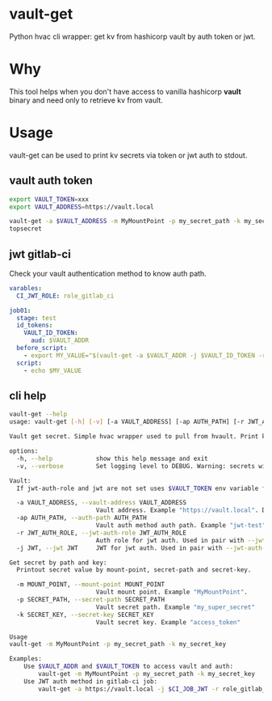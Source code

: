 # vault-get
Python hvac cli wrapper: get kv from hashicorp vault by auth token or jwt. 

# Why
This tool helps when you don't have access to vanilla hashicorp **vault** binary and need only to retrieve kv from vault.

# Usage

vault-get can be used to print kv secrets via token or jwt auth to stdout.

## vault auth token

```bash
export VAULT_TOKEN=xxx
export VAULT_ADDRESS=https://vault.local

vault-get -a $VAULT_ADDRESS -m MyMountPoint -p my_secret_path -k my_secret_key
topsecret
```

## jwt gitlab-ci
Check your vault authentication method to know auth path.

```yaml
varables:
  CI_JWT_ROLE: role_gitlab_ci

job01:
  stage: test
  id_tokens:
    VAULT_ID_TOKEN:
      aud: $VAULT_ADDR
  before_script:
    - export MY_VALUE="$(vault-get -a $VAULT_ADDR -j $VAULT_ID_TOKEN -r $CI_JWT_ROLE -m MyMountPoint -p my_secret_path -k my_secret_key)"
  script:
    - echo $MY_VALUE

```


## cli help

```bash
vault-get --help
usage: vault-get [-h] [-v] [-a VAULT_ADDRESS] [-ap AUTH_PATH] [-r JWT_AUTH_ROLE] [-j JWT] -m MOUNT_POINT -p SECRET_PATH -k SECRET_KEY

Vault get secret. Simple hvac wrapper used to pull from hvault. Print kv-secret from vault to stdout.

options:
  -h, --help            show this help message and exit
  -v, --verbose         Set logging level to DEBUG. Warning: secrets will be revealed.

Vault:
  If jwt-auth-role and jwt are not set uses $VAULT_TOKEN env variable for auth.

  -a VAULT_ADDRESS, --vault-address VAULT_ADDRESS
                        Vault address. Example "https://vault.local". Default="https://127.0.0.1"
  -ap AUTH_PATH, --auth-path AUTH_PATH
                        Vault auth method auth path. Example "jwt-test". Default="jwt"
  -r JWT_AUTH_ROLE, --jwt-auth-role JWT_AUTH_ROLE
                        Auth role for jwt auth. Used in pair with --jwt.
  -j JWT, --jwt JWT     JWT for jwt auth. Used in pair with --jwt-auth-role.

Get secret by path and key:
  Printout secret value by mount-point, secret-path and secret-key.

  -m MOUNT_POINT, --mount-point MOUNT_POINT
                        Vault mount point. Example "MyMountPoint".
  -p SECRET_PATH, --secret-path SECRET_PATH
                        Vault secret path. Example "my_super_secret"
  -k SECRET_KEY, --secret-key SECRET_KEY
                        Vault secret key. Example "access_token"

Usage 
vault-get -m MyMountPoint -p my_secret_path -k my_secret_key

Examples:
    Use $VAULT_ADDR and $VAULT_TOKEN to access vault and auth:
        vault-get -m MyMountPoint -p my_secret_path -k my_secret_key
    Use JWT auth method in gitlab-ci job:
        vault-get -a https://vault.local -j $CI_JOB_JWT -r role_gitlab_ci -m MyMountPoint -p my_secret_path -k my_secret_key
```

